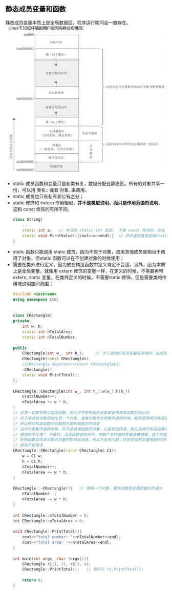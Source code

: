 ## 静态成员变量和函数

静态成员变量本质上是全局数据区，程序运行期间会一直存在。  
![C++内存分配图](./pictures/2_1.png)
- static 成员函数和变量只是和类有关，数据分配在静态区。所有的对象共享一份，可以用 类名:: 或者 对象. 来调用。
- static 成员也只有私有和公有之分；
- static 修饰和 extern 作用相似，**并不是类型说明，而只是作用范围的说明**， 这和 const 修饰的有所不同。
    ```cpp
    class String{
        ...
        static int a;   // 并没有 static int 类型， 不像 const 修饰的，存在 const int 类型
        static void PirntValue(){cout<<a<<endl;}  // 并非返回值类型是static void, 而是说明该函数是静态函数，只能调用静态成员；
    }
    ```
- static 函数只能调用 static 成员，因为不属于对象，调用其他成员就相当于调用了对象，但static 函数可以在不创建对象的时候使用；  
- 需要在类外进行定义，因为放在构造函数中定义肯定不合适，另外，因为本质上是全局变量，就像用 extern 修饰的变量一样，在定义的时候，不需要再带 extern, static 变量，在类外定义的时候，不需要static 修饰，但是需要类的作用域说明空间范围；
    ```cpp
    #include <iostream>
    using namespace std;
    
    
    class CRectangle{
    private:
        int w, h;
        static int nTotalArea;
        static int nTotalNumber;
    
    public:
        CRectangle(int w_, int h_);     // 为了避免和成员变量名字相同，在成员变量名后加"_"是一个很好的命名方法；
        CRectangle(const CRectangle&);
        //CRectangle &operator=(const CRectangle&);
        ~CRectangle();
        static void PrintTotal();
    };
    
    CRectangle::CRectangle(int w_, int h_):w(w_),h(h_){
        nTotalNumber++;
        nTotalArea += w * h;
    }
    // 这里一定要写拷贝构造函数，因为并不是所有的对象都是用构造函数初始化的
    // 对于用其他对象初始化另一个对象，或者对象作为参数传递的时候，都是使用拷贝构造函数
    // 所以拷贝构造函数对总数和总面积做相应的改变
    // 当作为参数传递的时候，并不是想增加新的对象，只是想值传递，那么在拷贝构造函数中是不是总量
    // 增加的不合理？ 不是的，当该函数调用完毕，参数产生的临时变量会被销毁，这个时候调用析构函数，
    // 析构函数会将该对象对总量的影响给消去，所以不会有问题；否则在临时变量销毁的时候，总量就会减少，
    // 就会产生错误
    CRectangle::CRectangle(const CRectangle& C1){   
        w = C1.w;
        h = C1.h;
        nTotalNumber++;
        nTotalArea += w * h;
    }
    
    CRectangle::~CRectangle(){   // 销毁一个对象，要将总数和总面积相应的减少
        nTotalNumber--;
        nTotalArea -= w * h;
    }
    
    int CRectangle::nTotalNumber = 0;
    int CRectangle::nTotalArea = 0;
    
    void CRectangle::PrintTotal(){
        cout<<"total number: "<<nTotalNumber<<endl;
        cout<<"total area: "<<nTotalArea<<endl;
    }
    
    int main(int argc, char *argv[]){
        CRectangle r1(1, 2), r2(3, 4);
        CRectangle::PrintTotal();   // 等价于 r1.PrintTotal();
    
        return 0;
    }
    ```
    
